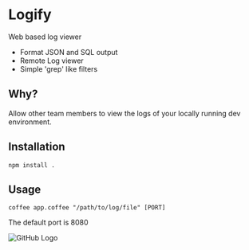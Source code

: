 # Logify

Web based log viewer

* Format JSON and SQL output
* Remote Log viewer
* Simple 'grep' like filters

## Why?

Allow other team members to view the logs of your locally running dev
environment.

## Installation

`npm install .`

## Usage

`coffee app.coffee "/path/to/log/file" [PORT]`

The default port is 8080

![GitHub Logo](https://raw.github.com/stuartquin/logify/master/public/screenshots/screen.png)
